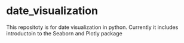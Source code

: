 # date_visualization
This repositoty is for date visualization in python. Currently it includes introductoin to the Seaborn and Plotly package


